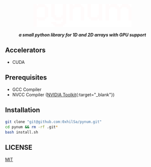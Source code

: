 <p align="center">
  <img src="./docs/pynum_light.png" alt="pynum">
</p>
<p align="center"><strong><em>a small python library for 1D and 2D arrays with GPU support</em></strong></p>

## Accelerators
- CUDA

## Prerequisites
  - GCC Compiler
  - NVCC Compiler ([NVIDIA Toolkit](https://developer.nvidia.com/cuda-downloads){:target="_blank"})

## Installation
  ```bash
  git clone "git@github.com:0xhilSa/pynum.git"
  cd pynum && rm -rf .git*
  bash install.sh
  ```

## LICENSE
[MIT](./LICENSE)

